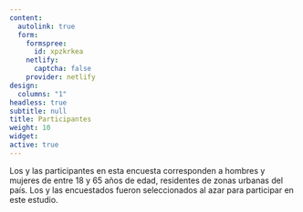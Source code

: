 ```yaml
---
content:
  autolink: true
  form:
    formspree:
      id: xpzkrkea
    netlify:
      captcha: false
    provider: netlify
design:
  columns: "1"
headless: true
subtitle: null
title: Participantes
weight: 10
widget: 
active: true
---
```


Los y las participantes en esta encuesta corresponden a hombres y mujeres de entre 18 y 65 años de edad, residentes de zonas urbanas del país. Los y las encuestados fueron seleccionados al azar para participar en este estudio.
